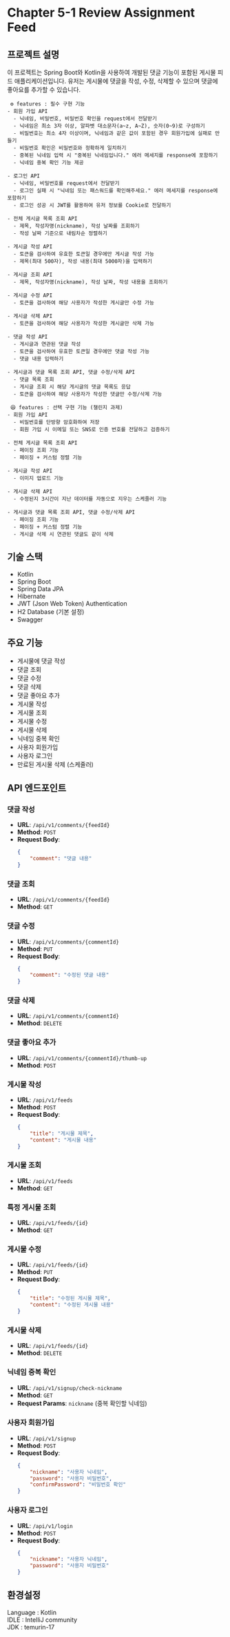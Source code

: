 # Chapter 5-1 Review Assignment Feed

## 프로젝트 설명

이 프로젝트는 Spring Boot와 Kotlin을 사용하여 개발된 댓글 기능이 포함된 게시물 피드 애플리케이션입니다. 유저는 게시물에 댓글을 작성, 수정, 삭제할 수 있으며 댓글에 좋아요를 추가할 수 있습니다.

```
 ⚙ features : 필수 구현 기능
- 회원 가입 API
  - 닉네임, 비밀번호, 비밀번호 확인을 request에서 전달받기
  - 닉네임은 최소 3자 이상, 알파벳 대소문자(a~z, A~Z), 숫자(0~9)로 구성하기
  - 비밀번호는 최소 4자 이상이며, 닉네임과 같은 값이 포함된 경우 회원가입에 실패로 만들기
  - 비밀번호 확인은 비밀번호와 정확하게 일치하기
  - 중복된 닉네임 입력 시 "중복된 닉네임입니다." 에러 메세지를 response에 포함하기
  - 닉네임 중복 확인 기능 제공

- 로그인 API
  - 닉네임, 비밀번호를 request에서 전달받기
  - 로그인 실패 시 "닉네임 또는 패스워드를 확인해주세요." 에러 메세지를 response에 포함하기
  - 로그인 성공 시 JWT를 활용하여 유저 정보를 Cookie로 전달하기

- 전체 게시글 목록 조회 API
  - 제목, 작성자명(nickname), 작성 날짜를 조회하기
  - 작성 날짜 기준으로 내림차순 정렬하기

- 게시글 작성 API
  - 토큰을 검사하여 유효한 토큰일 경우에만 게시글 작성 가능
  - 제목(최대 500자), 작성 내용(최대 5000자)을 입력하기

- 게시글 조회 API
  - 제목, 작성자명(nickname), 작성 날짜, 작성 내용을 조회하기

- 게시글 수정 API
  - 토큰을 검사하여 해당 사용자가 작성한 게시글만 수정 가능

- 게시글 삭제 API
  - 토큰을 검사하여 해당 사용자가 작성한 게시글만 삭제 가능

- 댓글 작성 API
  - 게시글과 연관된 댓글 작성
  - 토큰을 검사하여 유효한 토큰일 경우에만 댓글 작성 가능
  - 댓글 내용 입력하기

- 게시글과 댓글 목록 조회 API, 댓글 수정/삭제 API
  - 댓글 목록 조회
  - 게시글 조회 시 해당 게시글의 댓글 목록도 응답
  - 토큰을 검사하여 해당 사용자가 작성한 댓글만 수정/삭제 가능

 😆 features : 선택 구현 기능 (챌린지 과제)
- 회원 가입 API
  - 비밀번호를 단방향 암호화하여 저장
  - 회원 가입 시 이메일 또는 SNS로 인증 번호를 전달하고 검증하기

- 전체 게시글 목록 조회 API
  - 페이징 조회 기능
  - 페이징 + 커스텀 정렬 기능

- 게시글 작성 API
  - 이미지 업로드 기능

- 게시글 삭제 API
  - 수정된지 3시간이 지난 데이터를 자동으로 지우는 스케줄러 기능

- 게시글과 댓글 목록 조회 API, 댓글 수정/삭제 API
  - 페이징 조회 기능
  - 페이징 + 커스텀 정렬 기능
  - 게시글 삭제 시 연관된 댓글도 같이 삭제
```

## 기술 스택

- Kotlin
- Spring Boot
- Spring Data JPA
- Hibernate
- JWT (Json Web Token) Authentication
- H2 Database (기본 설정)
- Swagger

## 주요 기능

- 게시물에 댓글 작성
- 댓글 조회
- 댓글 수정
- 댓글 삭제
- 댓글 좋아요 추가
- 게시물 작성
- 게시물 조회
- 게시물 수정
- 게시물 삭제
- 닉네임 중복 확인
- 사용자 회원가입
- 사용자 로그인
- 만료된 게시물 삭제 (스케줄러)

## API 엔드포인트

### 댓글 작성

- **URL**: `/api/v1/comments/{feedId}`
- **Method**: `POST`
- **Request Body**:
    ```json
    {
        "comment": "댓글 내용"
    }
    ```

### 댓글 조회

- **URL**: `/api/v1/comments/{feedId}`
- **Method**: `GET`

### 댓글 수정

- **URL**: `/api/v1/comments/{commentId}`
- **Method**: `PUT`
- **Request Body**:
    ```json
    {
        "comment": "수정된 댓글 내용"
    }
    ```

### 댓글 삭제

- **URL**: `/api/v1/comments/{commentId}`
- **Method**: `DELETE`

### 댓글 좋아요 추가

- **URL**: `/api/v1/comments/{commentId}/thumb-up`
- **Method**: `POST`

### 게시물 작성

- **URL**: `/api/v1/feeds`
- **Method**: `POST`
- **Request Body**:
    ```json
    {
        "title": "게시물 제목",
        "content": "게시물 내용"
    }
    ```

### 게시물 조회

- **URL**: `/api/v1/feeds`
- **Method**: `GET`

### 특정 게시물 조회

- **URL**: `/api/v1/feeds/{id}`
- **Method**: `GET`

### 게시물 수정

- **URL**: `/api/v1/feeds/{id}`
- **Method**: `PUT`
- **Request Body**:
    ```json
    {
        "title": "수정된 게시물 제목",
        "content": "수정된 게시물 내용"
    }
    ```

### 게시물 삭제

- **URL**: `/api/v1/feeds/{id}`
- **Method**: `DELETE`

### 닉네임 중복 확인

- **URL**: `/api/v1/signup/check-nickname`
- **Method**: `GET`
- **Request Params**: `nickname` (중복 확인할 닉네임)

### 사용자 회원가입

- **URL**: `/api/v1/signup`
- **Method**: `POST`
- **Request Body**:
    ```json
    {
        "nickname": "사용자 닉네임",
        "password": "사용자 비밀번호",
        "confirmPassword": "비밀번호 확인"
    }
    ```

### 사용자 로그인

- **URL**: `/api/v1/login`
- **Method**: `POST`
- **Request Body**:
    ```json
    {
        "nickname": "사용자 닉네임",
        "password": "사용자 비밀번호"
    }
    ```

## 환경설정<br/>

Language : Kotlin<br/>
IDLE : IntelliJ community<br/>
JDK : temurin-17 <br/>
